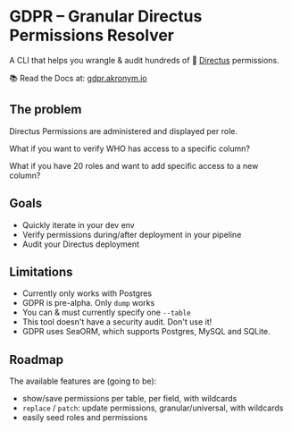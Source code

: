# GDPR – Granular Directus Permissions Resolver

A CLI that helps you wrangle & audit hundreds of 🐇 [Directus](https://directus.io) permissions.


📚 Read the Docs at: [gdpr.akronym.io](https://gdpr.akronym.io)

## The problem

Directus Permissions are administered and displayed per role.

What if you want to verify WHO has access to a specific column?

What if you have 20 roles and want to add specific access to a new column?

## Goals

* Quickly iterate in your dev env
* Verify permissions during/after deployment in your pipeline
* Audit your Directus deployment

## Limitations

* Currently only works with Postgres
* GDPR is pre-alpha. Only `dump` works
* You can & must currently specify one `--table`
* This tool doesn't have a security audit. Don't use it!
* GDPR uses SeaORM, which supports Postgres, MySQL and SQLite.

## Roadmap

The available features are (going to be):

* show/save permissions per table, per field, with wildcards
* `replace` / `patch`: update permissions, granular/universal, with wildcards
* easily seed roles and permissions
